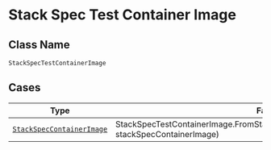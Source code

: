 
# Stack Spec Test Container Image

## Class Name

`StackSpecTestContainerImage`

## Cases

| Type | Factory Method |
|  --- | --- |
| [`StackSpecContainerImage`](../../../doc/models/stack-spec-container-image.md) | StackSpecTestContainerImage.FromStackSpecContainerImage(StackSpecContainerImage stackSpecContainerImage) |

